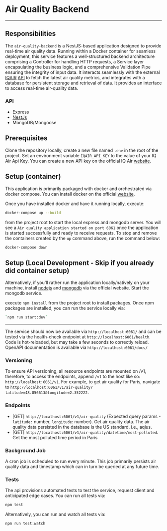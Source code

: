 # Air Quality Backend

---

## Responsibilities

The `air-quality-backend` is a NestJS-based application designed to provide real-time air quality data. Running within a Docker container for seamless deployment, this service features a well-structured backend architecture comprising a Controller for handling HTTP requests, a Service layer encapsulating the business logic, and a comprehensive Validation Pipe ensuring the integrity of input data. It interacts seamlessly with the external [IQAIR](https://www.iqair.com/fr/commercial/air-quality-monitors/airvisual-platform/api) [API](https://api-docs.iqair.com/) to fetch the latest air quality metrics, and integrates with a database for persistent storage and retrieval of data. It provides an interface to access real-time air-quality data.


### API

- Express
- [NestJs](https://nestjs.com/)
- MongoDB/Mongoose

## Prerequisites
Clone the repository locally, create a new file named `.env` in the root of the project. Set an environment variable `IQAIR_API_KEY` to the value of your IQ Air Api Key. You can create a new API key on the official IQ Air [website](https://www.iqair.com/fr/commercial/air-quality-monitors/airvisual-platform/api).


## Setup (container)

This application is primarily packaged with docker and orchestrated via docker compose. You can install docker on the official [website](https://docs.docker.com/get-docker/).

Once you have installed docker and have it running locally, execute:

```bash
docker-compose up --build
```

 from the project root to start the local express and mongodb server. You will see a `Air quality application started on port 6061` once the application is started successfully and ready to receive requests. To stop and remove the containers created by the `up` command above, run the command below:

 ```bash
docker-compose down
```

## Setup (Local Development - Skip if you already did container setup)

Alternatively, if you'll rather run the application locally/natively on your machine, install [nodejs](https://nodejs.org/en/download) and [mongodb](https://www.mongodb.com/docs/manual/installation/) via the official website. Start the mongodb service.

execute `npm install` from the project root to install packages. Once npm packages are installed, you can run the service locally via: 

```bash
`npm run start:dev`
```

---

The service should now be available via `http://localhost:6061/` and can be tested via the health-check endpoint at `http://localhost:6061/health`. Code is hot-reloaded, but may take a few seconds to correctly reload.
OpenAPI documentation is available via `http://localhost:6061/docs/`

### Versioning

 To ensure API versioning, all resource endpoints are mounted on /v1, therefore, to access the endpoints, append `/v1` to the host like so: `http://localhost:6061/v1`. For example, to get air quality for Paris, navigate to `http://localhost:6061/v1/air-quality?latitude=48.856613&longitude=2.352222`.

### Endpoints
- [GET] `http://localhost:6061/v1/air-quality` (Expected query params - `latitude:` number, `longitude`: number). Get air quality data. The air quality data persisted in the database is the US standard, i.e., aqius.
- [GET] `http://localhost:6061/v1/air-quality/datetime/most-polluted`. Get the most polluted time period in Paris

### Background Job
A cron job is scheduled to run every minute. This job primarily persists air quality data and timestamp which can in turn be queried at any future time.

### Tests
The api provisions automated tests to test the service, request client and anticipated edge cases. You can run all tests via:

```bash
npm test
```
Alternatively, you can run and watch all tests via:
```bash
npm run test:watch
```